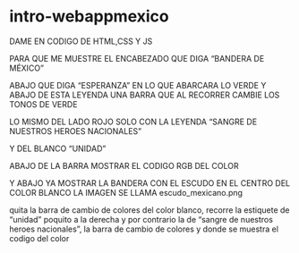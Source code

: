 # intro-webappmexico
DAME EN CODIGO DE HTML,CSS Y JS

PARA QUE ME MUESTRE EL ENCABEZADO QUE DIGA “BANDERA DE MÉXICO”

ABAJO QUE DIGA “ESPERANZA” EN LO QUE ABARCARA LO VERDE
Y ABAJO DE ESTA LEYENDA UNA BARRA QUE AL RECORRER CAMBIE LOS TONOS DE VERDE

LO MISMO DEL LADO ROJO SOLO CON LA LEYENDA “SANGRE DE NUESTROS HEROES NACIONALES”

Y DEL BLANCO “UNIDAD”

ABAJO DE LA BARRA MOSTRAR EL CODIGO RGB DEL COLOR

Y ABAJO YA MOSTRAR LA BANDERA CON EL ESCUDO EN EL CENTRO DEL COLOR BLANCO LA IMAGEN SE LLAMA escudo_mexicano.png

quita la barra de cambio de colores del color blanco, recorre la estiquete de “unidad” poquito a la derecha y por contrario la de “sangre de nuestros heroes nacionales”, la barra de cambio de colores y donde se muestra el codigo del color
